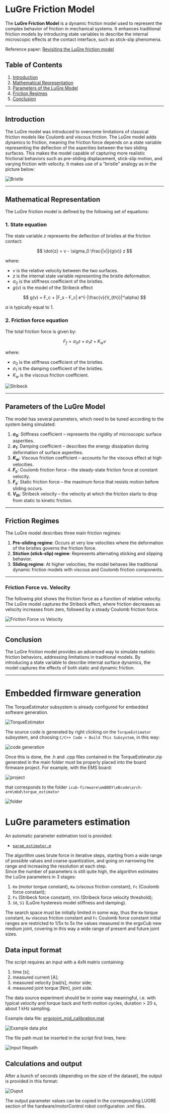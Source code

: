 
# LuGre Friction Model

The **LuGre Friction Model** is a dynamic friction model used to represent the complex behavior of friction in mechanical systems. It enhances traditional friction models by introducing state variables to describe the internal microscopic effects at the contact interface, such as stick-slip phenomena.

Reference paper: [Revisiting the LuGre friction model](https://ieeexplore.ieee.org/document/4653109)

## Table of Contents
1. [Introduction](#introduction)
2. [Mathematical Representation](#mathematical-representation)
3. [Parameters of the LuGre Model](#parameters-of-the-lugre-model)
4. [Friction Regimes](#friction-regimes)
5. [Conclusion](#conclusion)

---

## Introduction

The LuGre model was introduced to overcome limitations of classical friction models like Coulomb and viscous friction. The LuGre model adds dynamics to friction, meaning the friction force depends on a state variable representing the deflection of the asperities between the two sliding surfaces. This makes the model capable of capturing more realistic frictional behaviors such as pre-sliding displacement, stick-slip motion, and varying friction with velocity. It makes use of a "bristle" analogy as in the picture below:

![Bristle](assets/Bristle.png)

---

## Mathematical Representation

The LuGre friction model is defined by the following set of equations:

### 1. State equation
The state variable $z$ represents the deflection of bristles at the friction contact:

$$
\dot{z} = v - \sigma_0 \frac{|v|}{g(v)} z
$$

where:
- $v$ is the relative velocity between the two surfaces.
- $z$ is the internal state variable representing the bristle deformation.
- $\sigma_0$ is the stiffness coefficient of the bristles.
- $g(v)$ is the model of the Stribeck effect

$$
g(v) = F_c + |F_s - F_c| e^{-|\frac{v}{V_{th}}|^\alpha}
$$

$\alpha$ is typically equal to 1.

### 2. Friction force equation
The total friction force is given by:

$$
F_f = \sigma_0 z + \sigma_1 \dot{z} + K_w v
$$

where:
- $\sigma_0$ is the stiffness coefficient of the bristles.
- $\sigma_1$ is the damping coefficient of the bristles.
- $K_w$ is the viscous friction coefficient.

![Stribeck](assets/Stribeck.png)

---

## Parameters of the LuGre Model

The model has several parameters, which need to be tuned according to the system being simulated:

1. **$\sigma_0$**: Stiffness coefficient – represents the rigidity of microscopic surface asperities.
2. **$\sigma_1$**: Damping coefficient – describes the energy dissipation during deformation of surface asperities.
3. **$K_w$**: Viscous friction coefficient – accounts for the viscous effect at high velocities.
4. **$F_c$**: Coulomb friction force – the steady-state friction force at constant velocity.
5. **$F_s$**: Static friction force – the maximum force that resists motion before sliding occurs.
6. **$V_{th}$**: Stribeck velocity – the velocity at which the friction starts to drop from static to kinetic friction.

---

## Friction Regimes

The LuGre model describes three main friction regimes:

1. **Pre-sliding regime**: Occurs at very low velocities where the deformation of the bristles governs the friction force.
2. **Stiction (stick-slip) regime**: Represents alternating sticking and slipping behavior.
3. **Sliding regime**: At higher velocities, the model behaves like traditional dynamic friction models with viscous and Coulomb friction components.

---

### Friction Force vs. Velocity
The following plot shows the friction force as a function of relative velocity. The LuGre model captures the Stribeck effect, where friction decreases as velocity increases from zero, followed by a steady Coulomb friction force.

![Friction Force vs Velocity](assets/Plot.png)

  
---

## Conclusion

The LuGre friction model provides an advanced way to simulate realistic friction behaviors, addressing limitations in traditional models. By introducing a state variable to describe internal surface dynamics, the model captures the effects of both static and dynamic friction.

---

# Embedded firmware generation
The TorqueEstimator subsystem is already configured for embedded software generation. 

![TorqueEstimator](assets/TorqueEstimator.png)

The source code is generated by right clicking on the `TorqueEstimator` subsystem, and choosing `C/C++ Code > Build This Subsystem`, in this way:

![code generation](assets/Generation.png)

Once this is done, the .h and .cpp files contained in the TorqueEstimator.zip generated in the main folder must be properly placed into the board firmware project. 
For example, with the EMS board:

![project](assets/Project.png)

that corresponds to the folder `icub-firmware\emBODY\eBcode\arch-arm\mbd\torque_estimator`

![folder](assets/Folder.png)


# LuGre parameters estimation
An automatic parameter estimation tool is provided:
- [`param_estimator.m`](param_estimator.m)

The algorithm uses brute force in iterative steps, starting from a wide range of possible values and coarse quantization, and going on narrowing the range and increasing the resolution at each step.  
Since the number of parameters is still quite high, the algorithm estimates the LuGre parameters in 3 stages:

1.  `Km` (motor torque constant), `Kw` (viscous friction constant), `Fc` (Coulomb force constant);
2.  `Fs` (Stribeck force constant), `Vth` (Stribeck force velocity threshold);
3.  `S0`, `S1` (LuGre hysteresis model stiffness and damping).

The search space must be initially limited in some way, thus the `Km` torque constant, `Kw` viscous friction constant and `Fc` Coulomb force constant initial ranges are restricted to 1/5x to 5x the values measured in the ergoCub new medium joint, covering in this way a wide range of present and future joint sizes.


## Data input format
The script requires an input with a 4xN matrix containing:

1.  time [s];
2.  measured current [A];
3.  measured velocity [rad/s], motor side;
4.  measured joint torque [Nm], joint side.

The data source experiment should be in some way meaningful, i.e. with typical velocity and torque back and forth motion cycles, duration > 20 s, about 1 kHz sampling. 

Example data file: [ergojoint_mid_calibration.mat](data/ergojoint_mid_calibration.mat)

![Example data plot](assets/DataExample.png)

The file path must be inserted in the script first lines, here:

![Input filepath](assets/FilePath.png)

## Calculations and output
After a bunch of seconds (depending on the size of the dataset), the output is provided in this format:

![Ouput](assets/Output.png)

The output parameter values can be copied in the corresponding LUGRE section of the hardware/motorControl robot configuration .xml files.
